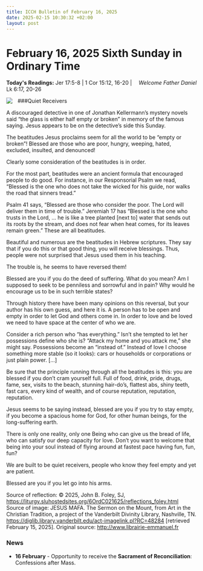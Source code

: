 ```yaml
---
title: ICCH Bulletin of February 16, 2025
date: 2025-02-15 10:30:32 +02:00
layout: post
---
```


# February 16, 2025 Sixth Sunday in Ordinary Time
<span style="float: right"><em>Welcome Father Daniel</em></span>
**Today's Readings:** Jer 17:5-8 | 1 Cor 15:12, 16-20 | Lk 6:17, 20-26


<img style="float: left; margin-right: 1em;" src="https://diglib.library.vanderbilt.edu/cdri/jpeg/Mafa015.jpg">

###Quiet Receivers

A discouraged detective in one of Jonathan Kellermann’s mystery novels said “the glass is either half empty or broken” in memory of the famous saying. Jesus appears to be on the detective’s side this Sunday.

The beatitudes Jesus proclaims seem for all the world to be “empty or broken”! Blessed are those who are poor, hungry, weeping, hated, excluded, insulted, and denounced!

Clearly some consideration of the beatitudes is in order.

 For the most part, beatitudes were an ancient formula that encouraged people to do good. For instance, in our Responsorial Psalm we read, “Blessed is the one who does not take the wicked for his guide, nor walks the road that sinners tread.”

Psalm 41 says, “Blessed are those who consider the poor. The Lord will deliver them in time of trouble.” Jeremiah 17 has “Blessed is the one who trusts in the Lord, ... he is like a tree planted [next to] water that sends out its roots by the stream, and does not fear when heat comes, for its leaves remain green.” These are all beatitudes.

Beautiful and numerous are the beatitudes in Hebrew scriptures. They say that if you do this or that good thing, you will receive blessings. Thus, people were not surprised that Jesus used them in his teaching.

The trouble is, he seems to have reversed them!

Blessed are you if you do the deed of suffering. What do you mean? Am I supposed to seek to be penniless and sorrowful and in pain? Why would he encourage us to be in such terrible states?

Through history there have been many opinions on this reversal, but your author has his own guess, and here it is. A person has to be open and empty in order to let God and others come in. In order to love and be loved we need to have space at the center of who we are.

Consider a rich person who “has everything.” Isn’t she tempted to let her possessions define who she is? “Attack my home and you attack me,” she might say. Possessions become an “instead of.” Instead of love I choose something more stable (so it looks): cars or households or corporations or just plain power. [...]

Be sure that the principle running through all the beatitudes is this: you are blessed if you don’t cram yourself full. Full of food, drink, pride, drugs, fame, sex, visits to the beach, stunning hair-do’s, flattest abs, shiny teeth, fast cars, every kind of wealth, and of course reputation, reputation, reputation.

Jesus seems to be saying instead, blessed are you if you try to stay empty, if you become a spacious home for God, for other human beings, for the long-suffering earth.

There is only one reality, only one Being who can give us the bread of life, who can satisfy our deep capacity for love. Don’t you want to welcome that being into your soul instead of flying around at fastest pace having fun, fun, fun?

We are built to be quiet receivers, people who know they feel empty and yet are patient.

Blessed are you if you let go into his arms.

Source of reflection: © 2025, John B. Foley, SJ, https://liturgy.sluhostedsites.org/6OrdC021625/reflections_foley.html
Source of image: JESUS MAFA. The Sermon on the Mount, from Art in the Christian Tradition, a project of the Vanderbilt Divinity Library, Nashville, TN. https://diglib.library.vanderbilt.edu/act-imagelink.pl?RC=48284 [retrieved February 15, 2025]. Original source: http://www.librairie-emmanuel.fr

### News 

* **16 February** - Opportunity to receive the **Sacrament of Reconciliation**: Confessions after Mass.
